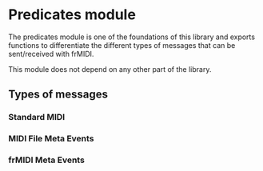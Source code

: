 # Predicates module

The predicates module is one of the foundations of this library and exports functions to differentiate the different types of messages that can be sent/received with frMIDI.

This module does not depend on any other part of the library.

## Types of messages

### Standard MIDI

### MIDI File Meta Events

### frMIDI Meta Events

